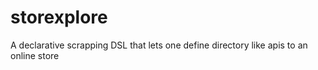 storexplore
===========

A declarative scrapping DSL that lets one define directory like apis to an online store

